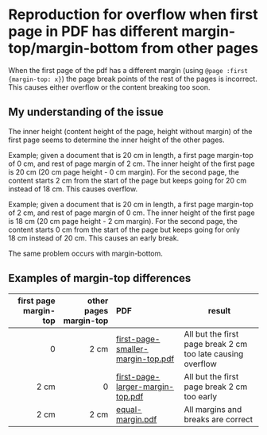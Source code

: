 # Reproduction for overflow when first page in PDF has different margin-top/margin-bottom from other pages
When the first page of the pdf has a different margin (using `@page :first {margin-top: x}`) the page break points of the rest of the pages is incorrect. This causes either overflow or the content breaking too soon.

## My understanding of the issue
The inner height (content height of the page, height without margin) of the first page seems to determine the inner height of the other pages.

Example; given a document that is 20 cm in length, a first page margin-top of 0 cm, and rest of page margin of 2 cm. The inner height of the first page is 20 cm (20 cm page height - 0 cm margin). For the second page, the content starts 2 cm from the start of the page but keeps going for 20 cm instead of 18 cm. This causes overflow.

Example; given a document that is 20 cm in length, a first page margin-top of 2 cm, and rest of page margin of 0 cm. The inner height of the first page is 18 cm (20 cm page height - 2 cm margin). For the second page, the content starts 0 cm from the start of the page but keeps going for only 18 cm instead of 20 cm. This causes an early break.

The same problem occurs with margin-bottom.

## Examples of margin-top differences

| first page margin-top | other pages margin-top | PDF                                                                               | result                                                      |
|----------------------:|-----------------------:|:----------------------------------------------------------------------------------|-------------------------------------------------------------|
|                     0 |                   2 cm | [first-page-smaller-margin-top.pdf](./examples/first-page-smaller-margin-top.pdf) | All but the first page break 2 cm too late causing overflow |
|                  2 cm |                      0 | [first-page-larger-margin-top.pdf](./examples/first-page-larger-margin-top.pdf)   | All but the first page break 2 cm too early                 |
|                  2 cm |                   2 cm | [equal-margin.pdf](./examples/equal-margin.pdf)                                   | All margins and breaks are correct                          |
